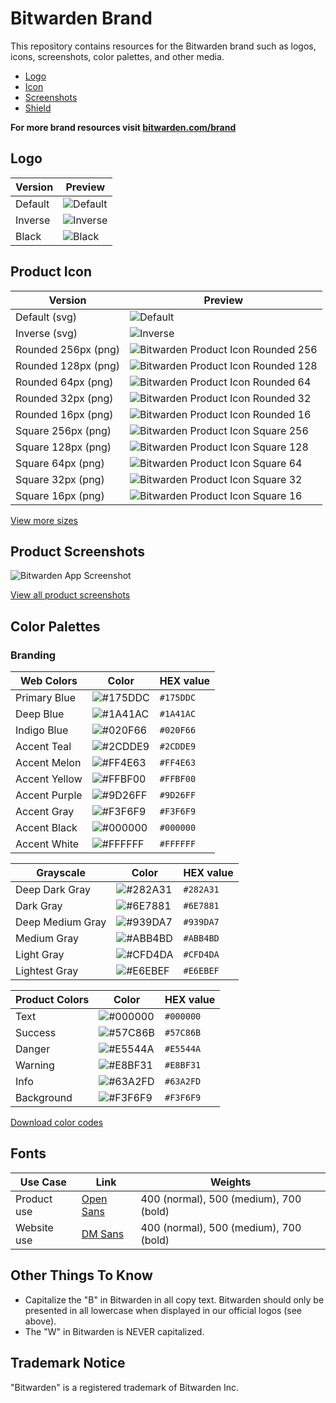 # Bitwarden Brand

This repository contains resources for the Bitwarden brand such as logos, icons, screenshots, color palettes, and other media.


- [Logo](/logos)
- [Icon](/icons)
- [Screenshots](/screenshots)
- [Shield](/shield)

**For more brand resources visit [bitwarden.com/brand](https://bitwarden.com/brand/)**

## Logo

| Version | Preview |
|---|---|
| Default | ![Default](/logos/logo-horizontal-blue.svg) |  
| Inverse | ![Inverse](/logos/logo-horizontal-white.svg) |
| Black | ![Black](/logos/logo-horizontal.svg) |

## Product Icon

| Version | Preview |
|---|---|
| Default (svg) | ![Default](/logos/icon.svg) |  
| Inverse (svg) | ![Inverse](/logos/icon-inverse.svg) |
| Rounded 256px (png) | ![Bitwarden Product Icon Rounded 256](/icons/256x256.png "Bitwarden Product Icon Rounded 256")  |
| Rounded 128px (png) | ![Bitwarden Product Icon Rounded 128](/icons/128x128.png "Bitwarden Product Icon Rounded 128")  |
| Rounded 64px (png) | ![Bitwarden Product Icon Rounded 64](/icons/64x64.png "Bitwarden Product Icon Rounded 64")  |
| Rounded 32px (png) | ![Bitwarden Product Icon Rounded 32](/icons/32x32.png "Bitwarden Product Icon Rounded 32")  |
| Rounded 16px (png) | ![Bitwarden Product Icon Rounded 16](/icons/16x16.png "Bitwarden Product Icon Rounded 16")  |
| Square 256px (png) | ![Bitwarden Product Icon Square 256](/icons/square-256x256.png "Bitwarden Product Icon Square 256")  |
| Square 128px (png) | ![Bitwarden Product Icon Square 128](/icons/square-128x128.png "Bitwarden Product Icon Square 128")  |
| Square 64px (png) | ![Bitwarden Product Icon Square 64](/icons/square-64x64.png "Bitwarden Product Icon Square 64")  |
| Square 32px (png) | ![Bitwarden Product Icon Square 32](/icons/square-32x32.png "Bitwarden Product Icon Square 32")  |
| Square 16px (png) | ![Bitwarden Product Icon Square 16](/icons/square-16x16.png "Bitwarden Product Icon Square 16")  |

[View more sizes](/icons)

## Product Screenshots

![Bitwarden App Screenshot](/screenshots/apps-combo.png)

[View all product screenshots](/screenshots)

## Color Palettes

### Branding

| Web Colors   | Color  | HEX value |
|------------|-----------|-----------|
| Primary Blue       | ![#175DDC](https://www.singlecolorimage.com/get/175DDC/32x32) |   `#175DDC` |
| Deep Blue     | ![#1A41AC](https://www.singlecolorimage.com/get/1A41AC/32x32) |  `#1A41AC` |
| Indigo Blue     | ![#020F66](https://www.singlecolorimage.com/get/020F66/32x32) |  `#020F66` |
| Accent Teal      | ![#2CDDE9](https://www.singlecolorimage.com/get/2CDDE9/32x32) |  `#2CDDE9` |
| Accent Melon       | ![#FF4E63](https://www.singlecolorimage.com/get/FF4E63/32x32) |  `#FF4E63` |
| Accent Yellow      | ![#FFBF00](https://www.singlecolorimage.com/get/FFBF00/32x32) |  `#FFBF00` |
| Accent Purple      | ![#9D26FF](https://www.singlecolorimage.com/get/9D26FF/32x32) |  `#9D26FF` |
| Accent Gray      | ![#F3F6F9](https://www.singlecolorimage.com/get/F3F6F9/32x32) |  `#F3F6F9` |
| Accent Black      | ![#000000](https://www.singlecolorimage.com/get/000000/32x32) |  `#000000` |
| Accent White      | ![#FFFFFF](https://www.singlecolorimage.com/get/FFFFFF/32x32) |  `#FFFFFF` |

| Grayscale   |   Color  | HEX value |
|------------|-----------|-----------|
| Deep Dark Gray       | ![#282A31](https://www.singlecolorimage.com/get/282A31/32x32) |     `#282A31` |
| Dark Gray     | ![#6E7881](https://www.singlecolorimage.com/get/6E7881/32x32) |    `#6E7881` |
| Deep Medium Gray     | ![#939DA7](https://www.singlecolorimage.com/get/939DA7/32x32) |    `#939DA7` |
| Medium Gray      | ![#ABB4BD](https://www.singlecolorimage.com/get/ABB4BD/32x32) |    `#ABB4BD` |
| Light Gray       | ![#CFD4DA](https://www.singlecolorimage.com/get/CFD4DA/32x32) |   `#CFD4DA` |
| Lightest Gray      | ![#E6EBEF](https://www.singlecolorimage.com/get/E6EBEF/32x32) |    `#E6EBEF` |

| Product Colors   |   Color  | HEX value |
|------------|-----------|-----------|
| Text       | ![#000000](https://www.singlecolorimage.com/get/000000/32x32) |     `#000000` |
| Success     | ![#57C86B](https://www.singlecolorimage.com/get/57C86B/32x32) |    `#57C86B` |
| Danger     | ![#E5544A](https://www.singlecolorimage.com/get/E5544A/32x32) |    `#E5544A` |
| Warning      | ![#E8BF31](https://www.singlecolorimage.com/get/E8BF31/32x32) |    `#E8BF31` |
| Info       | ![#63A2FD](https://www.singlecolorimage.com/get/63A2FD/32x32) |    `#63A2FD` |
| Background      | ![#F3F6F9](https://www.singlecolorimage.com/get/F3F6F9/32x32) |    `#F3F6F9` |

[Download color codes](/brand-colors/pallette.scss)

## Fonts

| Use Case  | Link |  Weights  |
|---|---|---|
| Product use  |  [Open Sans](https://fonts.google.com/specimen/Open+Sans)  | 400 (normal), 500 (medium), 700 (bold) |
| Website use  |  [DM Sans](https://fonts.google.com/specimen/DM+Sans)  | 400 (normal), 500 (medium), 700 (bold) |


## Other Things To Know

- Capitalize the "B" in Bitwarden in all copy text. Bitwarden should only be presented in all lowercase when displayed in our official logos (see above).
- The "W" in Bitwarden is NEVER capitalized.

## Trademark Notice

"Bitwarden" is a registered trademark of Bitwarden Inc.
